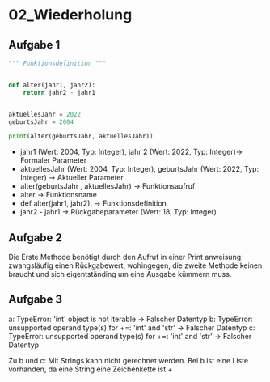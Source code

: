 # 02_Wiederholung

## Aufgabe 1

```python
""" Funktionsdefinition """


def alter(jahr1, jahr2):
    return jahr2 - jahr1


aktuellesJahr = 2022
geburtsJahr = 2004

print(alter(geburtsJahr, aktuellesJahr))
```

- jahr1 (Wert: 2004, Typ: Integer), jahr 2 (Wert: 2022, Typ: Integer)-> Formaler Parameter
- aktuellesJahr (Wert: 2004, Typ: Integer), geburtsJahr (Wert: 2022, Typ: Integer) -> Aktueller Parameter
- alter(geburtsJahr , aktuellesJahr) -> Funktionsaufruf
- alter -> Funktionsname
- def alter(jahr1, jahr2): -> Funktionsdefinition
- jahr2 - jahr1 -> Rückgabeparameter (Wert: 18, Typ: Integer)

## Aufgabe 2

Die Erste Methode benötigt durch den Aufruf in einer Print anweisung zwangsläufig einen Rückgabewert, wohingegen, die
zweite Methode keinen braucht und sich eigentständing um eine Ausgabe kümmern muss.

## Aufgabe 3

a: TypeError: 'int' object is not iterable -> Falscher Datentyp
b: TypeError: unsupported operand type(s) for +=: 'int' and 'str' -> Falscher Datentyp
c: TypeError: unsupported operand type(s) for +=: 'int' and 'str' -> Falscher Datentyp

Zu b und c: Mit Strings kann nicht gerechnet werden. Bei b ist eine Liste vorhanden, da eine String eine Zeichenkette ist
+
